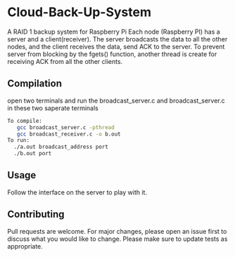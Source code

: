 # Cloud-Back-Up-System

A RAID 1 backup system for Raspberry Pi
Each node (Raspberry PI) has a server and a client(receiver). The server broadcasts the data to all the other nodes, and the client receives the data, send ACK to the server. To prevent server from blocking by the fgets() function, another thread is create for receiving ACK from all the other clients.

## Compilation
open two terminals and run the broadcast_server.c and broadcast_server.c in these two saperate terminals


```bash
To compile: 
   gcc broadcast_server.c -pthread
   gcc broadcast_receiver.c -o b.out
To run:
  ./a.out broadcast_address port
  ./b.out port
```

## Usage

Follow the interface on the server to play with it.    

## Contributing
Pull requests are welcome. For major changes, please open an issue first to discuss what you would like to change.
Please make sure to update tests as appropriate.
